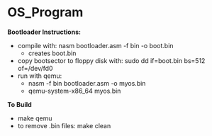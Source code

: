 # OS_Program

**Bootloader Instructions:**

- compile with: nasm bootloader.asm -f bin -o boot.bin
	- creates boot.bin
- copy bootsector to floppy disk with: sudo dd if=boot.bin bs=512 of=/dev/fd0
- run with qemu: 
	- nasm -f bin bootloader.asm -o myos.bin
	- qemu-system-x86_64 myos.bin

**To Build**
- make qemu
- to remove .bin files:	make clean